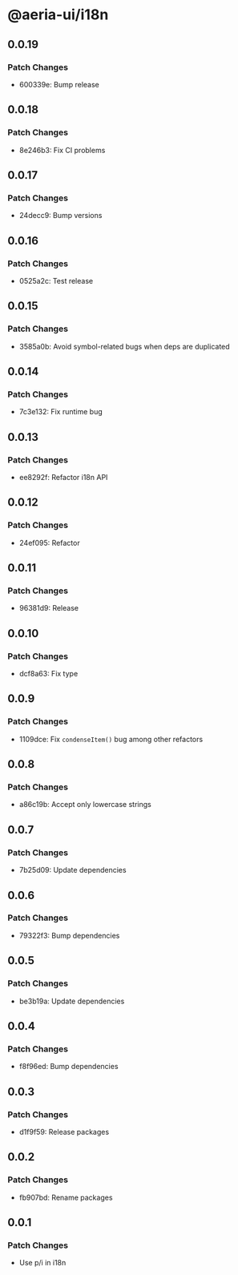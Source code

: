 # @aeria-ui/i18n

## 0.0.19

### Patch Changes

- 600339e: Bump release

## 0.0.18

### Patch Changes

- 8e246b3: Fix CI problems

## 0.0.17

### Patch Changes

- 24decc9: Bump versions

## 0.0.16

### Patch Changes

- 0525a2c: Test release

## 0.0.15

### Patch Changes

- 3585a0b: Avoid symbol-related bugs when deps are duplicated

## 0.0.14

### Patch Changes

- 7c3e132: Fix runtime bug

## 0.0.13

### Patch Changes

- ee8292f: Refactor i18n API

## 0.0.12

### Patch Changes

- 24ef095: Refactor

## 0.0.11

### Patch Changes

- 96381d9: Release

## 0.0.10

### Patch Changes

- dcf8a63: Fix type

## 0.0.9

### Patch Changes

- 1109dce: Fix `condenseItem()` bug among other refactors

## 0.0.8

### Patch Changes

- a86c19b: Accept only lowercase strings

## 0.0.7

### Patch Changes

- 7b25d09: Update dependencies

## 0.0.6

### Patch Changes

- 79322f3: Bump dependencies

## 0.0.5

### Patch Changes

- be3b19a: Update dependencies

## 0.0.4

### Patch Changes

- f8f96ed: Bump dependencies

## 0.0.3

### Patch Changes

- d1f9f59: Release packages

## 0.0.2

### Patch Changes

- fb907bd: Rename packages

## 0.0.1

### Patch Changes

- Use p/i in i18n
